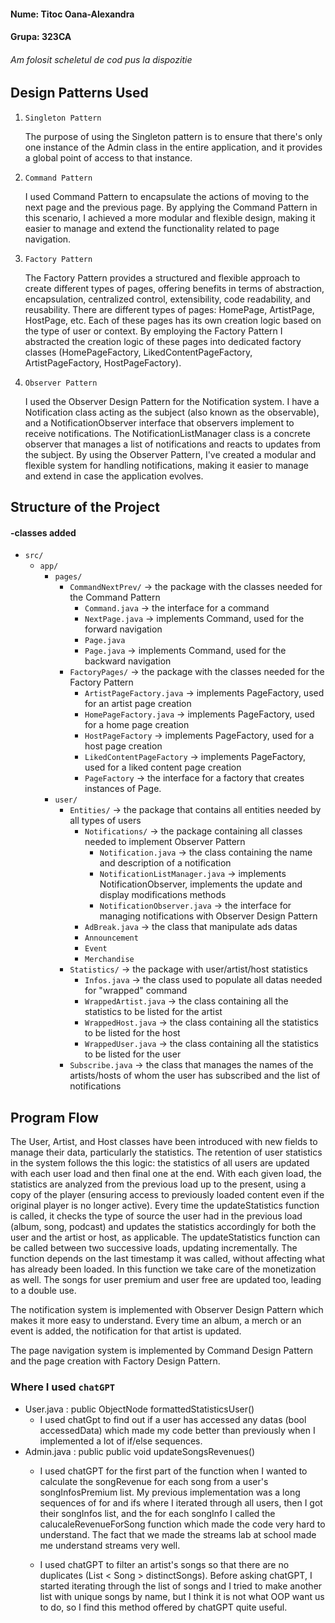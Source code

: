 #### Nume: Titoc Oana-Alexandra
#### Grupa: 323CA
###### Am folosit scheletul de cod pus la dispozitie

## Design Patterns Used

1. `Singleton Pattern`

    The purpose of using the Singleton pattern is to ensure that there's only
    one instance of the Admin class in the entire application, and it provides a
    global point of access to that instance.


2. `Command Pattern`

    I used Command Pattern to encapsulate the actions of moving to the next page
    and the previous page. By applying the Command Pattern in this scenario, I
    achieved a more modular and flexible design, making it easier to manage and
    extend the functionality related to page navigation.


3. `Factory Pattern`

    The Factory Pattern provides a structured and flexible approach to create
    different types of pages, offering benefits in terms of abstraction,
    encapsulation, centralized control, extensibility, code readability, and
    reusability. There are different types of pages: HomePage, ArtistPage,
    HostPage, etc. Each of these pages has its own creation logic based on the
    type of user or context. By employing the Factory Pattern I abstracted the
    creation logic of these pages into dedicated factory classes (HomePageFactory,
    LikedContentPageFactory, ArtistPageFactory, HostPageFactory).


4. `Observer Pattern`

    I used the Observer Design Pattern for the Notification system. I have a Notification
    class acting as the subject (also known as the observable), and a NotificationObserver
    interface that observers implement to receive notifications. The NotificationListManager
    class is a concrete observer that manages a list of notifications and reacts to updates
    from the subject. By using the Observer Pattern, I've created a modular and flexible
    system for handling notifications, making it easier to manage and extend in case the
    application evolves.

## Structure of the Project
#### -classes added

* `src/`
    * `app/`
      * `pages/`
        * `CommandNextPrev/` &rarr; the package with the classes needed for the Command Pattern
          * `Command.java` &rarr; the interface for a command
          * `NextPage.java` &rarr; implements Command, used for the forward navigation
          * `Page.java`
          * `Page.java` &rarr; implements Command, used for the backward navigation
        * `FactoryPages/` &rarr; the package with the classes needed for the Factory Pattern
          * `ArtistPageFactory.java` &rarr; implements PageFactory, used for an artist page creation
          * `HomePageFactory.java` &rarr; implements PageFactory, used for a home page creation
          * `HostPageFactory` &rarr; implements PageFactory, used for a host page creation
          * `LikedContentPageFactory` &rarr; implements PageFactory, used for a liked content page creation
          * `PageFactory` &rarr; the interface for a factory that creates instances of Page.
      * `user/`
        * `Entities/` &rarr; the package that contains all entities needed by all types of users
          * `Notifications/` &rarr; the package containing all classes needed to implement Observer Pattern
            * `Notification.java` &rarr; the class containing the name and description of a notification
            * `NotificationListManager.java` &rarr; implements NotificationObserver, implements the update and display modifications methods
            * `NotificationObserver.java` &rarr; the interface for managing notifications with Observer Design Pattern
          * `AdBreak.java` &rarr; the class that manipulate ads datas
          * `Announcement`
          * `Event`
          * `Merchandise`
        * `Statistics/` &rarr; the package with user/artist/host statistics
          * `Infos.java` &rarr; the class used to populate all datas needed for "wrapped" command
          * `WrappedArtist.java` &rarr; the class containing all the statistics to be listed for the artist
          * `WrappedHost.java` &rarr; the class containing all the statistics to be listed for the host
          * `WrappedUser.java` &rarr; the class containing all the statistics to be listed for the user
        * `Subscribe.java` &rarr; the class that manages the names of the artists/hosts of whom the user has subscribed and the list of notifications
  

    


## Program Flow
The User, Artist, and Host classes have been introduced with new fields to manage their data, particularly the statistics. The retention of user statistics in the system follows the this logic: the statistics of all users are updated with each user load and then final one at the end. With each given load, the statistics are analyzed from the previous load up to the present, using a copy of the player (ensuring access to previously loaded content even if the original player is no longer active). Every time the updateStatistics function is called, it checks the type of source the user had in the previous load (album, song, podcast) and updates the statistics accordingly for both the user and the artist or host, as applicable. The updateStatistics function can be called between two successive loads, updating incrementally. The function depends on the last timestamp it was called, without affecting what has already been loaded. In this function we take care of the
monetization as well. The songs for user premium and user free are updated too, leading to a double use.

The notification system is implemented with Observer Design Pattern which makes it more easy to understand. Every time an album, a merch or an event is added, the notification for that artist is updated. 

The page navigation system is implemented by Command Design Pattern and the page creation with Factory Design Pattern.



### Where I used `chatGPT`
- User.java :  public ObjectNode formattedStatisticsUser()
    * I used chatGpt to find out if a user has accessed any datas (bool accessedData) which made my code better than previously when I implemented a lot of if/else sequences.
- Admin.java : public public void updateSongsRevenues()
    * I used chatGPT for the first part of the function when I wanted to calculate the songRevenue for each song from a user's songInfosPremium list. My previous
    implementation was a long sequences of for and ifs where I iterated through all users, then I got their songInfos list, and the for each songInfo I called the
    calucaleRevenueForSong function which made the code very hard to understand. The fact that we made the streams lab at school made me understand streams very well.
    
    * I used chatGPT to filter an artist's songs so that there are no duplicates (List < Song > distinctSongs). Before asking chatGPT, I started iterating through the list of songs and I tried to make another list with unique songs by name, but I think it is not what OOP want us to do, so I find this method offered by chatGPT quite useful.



